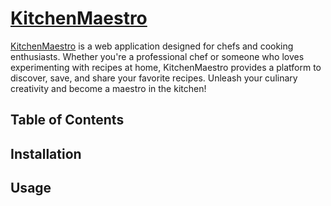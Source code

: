 # [KitchenMaestro](http://localhost:5173/](https://chef-client-side-a22be.firebaseapp.com))

[KitchenMaestro](http://localhost:5173/](https://chef-client-side-a22be.firebaseapp.com)) is a web application designed for chefs and cooking enthusiasts. Whether you're a professional chef or someone who loves experimenting with recipes at home, KitchenMaestro provides a platform to discover, save, and share your favorite recipes. Unleash your culinary creativity and become a maestro in the kitchen!


## Table of Contents


## Installation



## Usage


